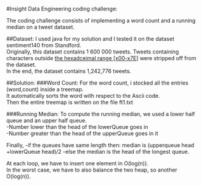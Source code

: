 #Insight Data Engineering coding challenge:

The coding challenge consists of implementing a word count and a running median on a tweet dataset.

##Dataset:
I used java for my solution and I tested it on the dataset sentiment140 from Standford.<br />
Originally, this dataset contains 1 600 000 tweets. Tweets containing characters outside [the hexadceimal range [x00-x7E]](http://www.ascii-code.com/) were stripped off from the dataset.<br />
In the end, the dataset contains 1,242,776 tweets.

##Solution:
###Word Count:
For the word count, i stocked all the entries (word,count) inside a treemap.<br />
It automatically sorts the word with respect to the Ascii code.<br />
Then the entire treemap is written on the file ft1.txt

###Running Median:
To compute the running median, we used a lower half queue and an upper half queue.<br />
-Number lower than the head of the lowerQueue goes in <br />
-Number greater than the head of the upperQueue goes in it

Finally,
-if the queues have same length then: median is (upperqueue head +lowerQueue head)/2
-else the median is the head of the longest queue.

At each loop, we have to insert one element in O(log(n)).<br />
In the worst case, we have to also balance the two heap, so another O(log(n)).
